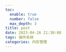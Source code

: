 ```yaml
---
toc:
  enable: true
  number: false
  max_depth: 3
title: post
date: 2023-04-26 21:30:08
tags: 操作系统
categories: 内存管理
---
```

